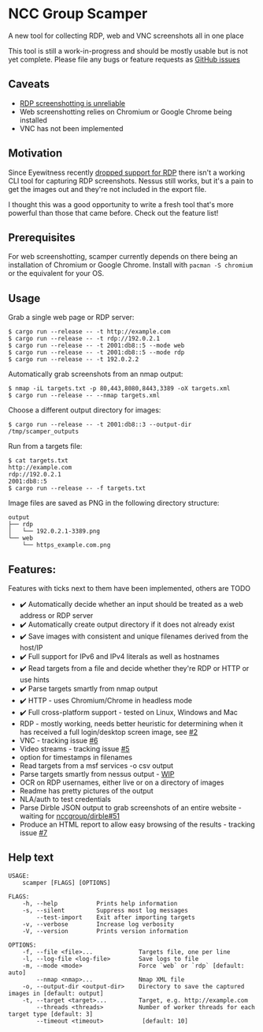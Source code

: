 # NCC Group Scamper
A new tool for collecting RDP, web and VNC screenshots all in one place

This tool is still a work-in-progress and should be mostly usable but is not yet complete.
Please file any bugs or feature requests as [GitHub issues](https://github.com/nccgroup/scamper/issues)

## Caveats
* [RDP screenshotting is unreliable](https://github.com/nccgroup/scamper/issues/2)
* Web screenshotting relies on Chromium or Google Chrome being installed
* VNC has not been implemented

## Motivation
Since Eyewitness recently [dropped support for RDP](https://github.com/FortyNorthSecurity/EyeWitness/issues/422#issuecomment-539690698) there isn't a working CLI tool for capturing RDP screenshots.
Nessus still works, but it's a pain to get the images out and they're not included in the export file.

I thought this was a good opportunity to write a fresh tool that's more powerful than those that came before. Check out the feature list!

## Prerequisites
For web screenshotting, scamper currently depends on there being an installation of Chromium or Google Chrome. Install with `pacman -S chromium` or the equivalent for your OS.

## Usage
Grab a single web page or RDP server:
```
$ cargo run --release -- -t http://example.com
$ cargo run --release -- -t rdp://192.0.2.1
$ cargo run --release -- -t 2001:db8::5 --mode web
$ cargo run --release -- -t 2001:db8::5 --mode rdp
$ cargo run --release -- -t 192.0.2.2
```

Automatically grab screenshots from an nmap output:
```
$ nmap -iL targets.txt -p 80,443,8080,8443,3389 -oX targets.xml
$ cargo run --release -- --nmap targets.xml
```

Choose a different output directory for images:
```
$ cargo run --release -- -t 2001:db8::3 --output-dir /tmp/scamper_outputs
```

Run from a targets file:
```
$ cat targets.txt
http://example.com
rdp://192.0.2.1
2001:db8::5
$ cargo run --release -- -f targets.txt
```

Image files are saved as PNG in the following directory structure:
```
output
├── rdp
│   └── 192.0.2.1-3389.png
└── web
    └── https_example.com.png
```

## Features:
Features with ticks next to them have been implemented, others are TODO
* ✔️ Automatically decide whether an input should be treated as a web address or RDP server
* ✔️ Automatically create output directory if it does not already exist
* ✔️ Save images with consistent and unique filenames derived from the host/IP
* ✔️ Full support for IPv6 and IPv4 literals as well as hostnames
* ✔️ Read targets from a file and decide whether they're RDP or HTTP or use hints
* ✔️ Parse targets smartly from nmap output
* ✔️ HTTP - uses Chromium/Chrome in headless mode
* ✔️ Full cross-platform support - tested on Linux, Windows and Mac
* RDP - mostly working, needs better heuristic for determining when it has received a full login/desktop screen image, see [#2](https://github.com/nccgroup/scamper/issues/2)
* VNC - tracking issue [#6](https://github.com/nccgroup/scamper/issues/6)
* Video streams - tracking issue [#5](https://github.com/nccgroup/scamper/issues/5)
* option for timestamps in filenames
* Read targets from a msf services -o csv output
* Parse targets smartly from nessus output - [WIP](https://github.com/sciguy16/nessus_xml_parser-rs)
* OCR on RDP usernames, either live or on a directory of images
* Readme has pretty pictures of the output
* NLA/auth to test credentials
* Parse Dirble JSON output to grab screenshots of an entire website - waiting for [nccgroup/dirble#51](https://github.com/nccgroup/dirble/issues/51)
* Produce an HTML report to allow easy browsing of the results - tracking issue [#7](https://github.com/nccgroup/scamper/issues/7)

## Help text
```
USAGE:
    scamper [FLAGS] [OPTIONS]

FLAGS:
    -h, --help           Prints help information
    -s, --silent         Suppress most log messages
        --test-import    Exit after importing targets
    -v, --verbose        Increase log verbosity
    -V, --version        Prints version information

OPTIONS:
    -f, --file <file>...             Targets file, one per line
    -l, --log-file <log-file>        Save logs to file
    -m, --mode <mode>                Force `web` or `rdp` [default: auto]
        --nmap <nmap>...             Nmap XML file
    -o, --output-dir <output-dir>    Directory to save the captured images in [default: output]
    -t, --target <target>...         Target, e.g. http://example.com
        --threads <threads>          Number of worker threads for each target type [default: 3]
        --timeout <timeout>           [default: 10]
```
